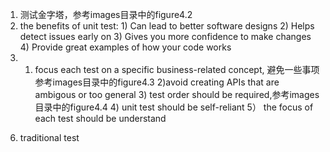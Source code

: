 1. 测试金字塔，参考images目录中的figure4.2
2. the benefits of unit test: 1) Can lead to better software designs 2) Helps detect issues early on 3) Gives you more confidence to make changes 4) Provide great examples of how your code works
3. 1) focus each test on a specific business-related concept, 避免一些事项参考images目录中的figure4.3 2)avoid creating APIs that are ambigous or too general 3) test order should be required,参考images目录中的figure4.4 4) unit test should be self-reliant 5） the focus of each test should be understand 
6) traditional test 